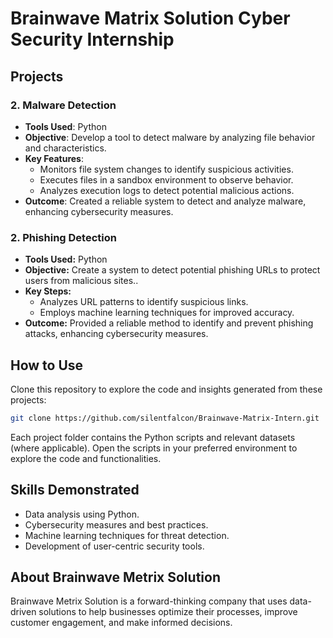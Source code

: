 # Brainwave Matrix Solution Cyber Security Internship


## Projects

### 2. Malware Detection
- **Tools Used**: Python
- **Objective**: Develop a tool to detect malware by analyzing file behavior and characteristics.
- **Key Features**:
  - Monitors file system changes to identify suspicious activities.
  - Executes files in a sandbox environment to observe behavior.
  - Analyzes execution logs to detect potential malicious actions.
- **Outcome**: Created a reliable system to detect and analyze malware, enhancing cybersecurity measures.


### 2. Phishing Detection
- **Tools Used:** Python
- **Objective:** Create a system to detect potential phishing URLs to protect users from malicious sites..
- **Key Steps:**
  - Analyzes URL patterns to identify suspicious links.
  -  Employs machine learning techniques for improved accuracy.
- **Outcome:** Provided a reliable method to identify and prevent phishing attacks, enhancing cybersecurity measures.
## How to Use
Clone this repository to explore the code and insights generated from these projects:

```bash
git clone https://github.com/silentfalcon/Brainwave-Matrix-Intern.git

`````





Each project folder contains the Python scripts and relevant datasets (where applicable). Open the scripts in your preferred environment to explore the code and functionalities.

## Skills Demonstrated

- Data analysis using Python.
- Cybersecurity measures and best practices.
- Machine learning techniques for threat detection.
- Development of user-centric security tools.

  
## About Brainwave Metrix Solution
Brainwave Metrix Solution is a forward-thinking company that uses data-driven solutions to help businesses optimize their processes, improve customer engagement, and make informed decisions.
